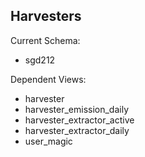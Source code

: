 ## Harvesters

Current Schema:

- sgd212

Dependent Views:

- harvester
- harvester_emission_daily
- harvester_extractor_active
- harvester_extractor_daily
- user_magic
